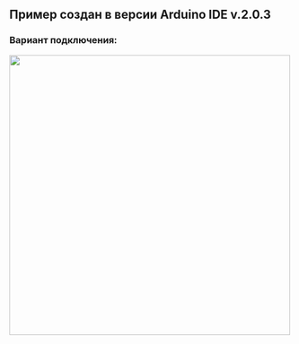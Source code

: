 ## Пример создан в версии Arduino IDE v.2.0.3

### Вариант подключения:

<img align="center" width=500 src="https://github.com/MelexinVN/bs_kombo/blob/main/software/examples/Arduino/arduino_test_master/arduino%2Bnrf24l01_example_bb.png" />
